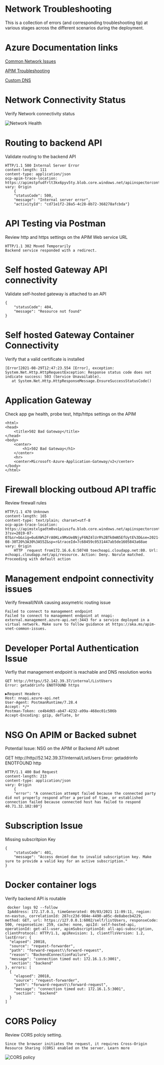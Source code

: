 
# Network Troubleshooting
This is a collection of errors (and corresponding troubleshooting tip) at various stages across the different scenarios during the deployment. 

# Azure Documentation links
[Common Network Issues](https://docs.microsoft.com/en-us/azure/api-management/api-management-using-with-vnet?tabs=stv2#force-tunneling-traffic-to-on-premises-firewall-using-expressroute-or-network-virtual-appliance)

[APIM Troubleshooting](https://docs.microsoft.com/en-us/azure/api-management/api-management-using-with-vnet?tabs=stv2#troubleshooting)

[Custom DNS](https://docs.microsoft.com/en-us/azure/api-management/api-management-using-with-vnet?tabs=stv2#custom-dns-server-setup)


# Network Connectivity Status

Verify Network connectivity status

![Network Health](images/external/fw-network-connectivity-status.png)



# Routing to backend API

Validate routing to the backend API


```
HTTP/1.1 500 Internal Server Error
content-length: 111
content-type: application/json
ocp-apim-trace-location: https://apimstpfudfrlt3kx6pyv5ty.blob.core.windows.net/apiinspectorcontainer/
vary: Origin
    {
    "statusCode": 500,
    "message": "Internal server error",
    "activityId": "cd71e1f2-28a5-4c28-8b72-368278afcbda"}

```

# API Testing via Postman


Review http and https settings on the APIM Web service URL

```
HTTP/1.1 302 Moved Temporarily
Backend service responded with a redirect.

```  
# Self hosted Gateway API connectivity

Validate self-hosted gateway is attached to an API

```
{
    "statusCode": 404,
    "message": "Resource not found"
}
```

# Self hosted Gateway Container Connectivity

Verify that a valid certificate is installed

```
[Error]2021-08-29T12:47:23.554 [Error], exception: System.Net.Http.HttpRequestException: Response status code does not indicate success: 503 (Service Unavailable).
   at System.Net.Http.HttpResponseMessage.EnsureSuccessStatusCode()

```

# Application Gateway

Check app gw health, probe test, http/https settings on the APIM

```
<html>
<head>
    <title>502 Bad Gateway</title>
</head>
<body>
    <center>
        <h1>502 Bad Gateway</h1>
    </center>
    <hr>
    <center>Microsoft-Azure-Application-Gateway/v2</center>
</body>
</html>

```

# Firewall blocking outboud API traffic

Review firewall rules

```
HTTP/1.1 470 Unknown
content-length: 165
content-type: text/plain; charset=utf-8
ocp-apim-trace-location: https://apimstxlgadtm0vo1piuszfu.blob.core.windows.net/apiinspectorcontainer/lXIOgxyWd3s0TMWRpkHxMw2-3?sv=2019-07-07&sr=b&sig=6u6XW%2FrA0KLx9MxUe8NjyF6NZ4lUrR%2BTk0mN5EfUytE%3D&se=2021-08-30T20%3A30%3A55Z&sp=r&traceId=7c68459c0531447ab5de1605843a68ae
vary: Origin
    HTTP  request from172.16.6.6:50748 toechoapi.cloudapp.net:80. Url: echoapi.cloudapp.net/api/resource. Action: Deny. Norule matched. Proceeding with default action

```

# Management endpoint connectivity issues

Verify firewall/NVA causing assymetric routing issue


```
Failed to connect to management endpoint
Failed to connect to management endpoint at nnapi-external.management.azure-api.net:3443 for a service deployed in a virtual network. Make sure to follow guidance at https://aka.ms/apim-vnet-common-issues.

```

# Developer Portal Authentication Issue

Verfiy that management endpoint is reachable and DNS resolution works

```
GET http://https//52.142.39.37/internal/ListUsers
Error: getaddrinfo ENOTFOUND https

▶Request Headers
Host: nnapi.azure-api.net
User-Agent: PostmanRuntime/7.28.4
Accept: */*
Postman-Token: ce4b4d65-ab47-4232-a99a-468ec01c586b
Accept-Encoding: gzip, deflate, br

```

# NSG On APIM or Backed subnet

Potential Issue: NSG on the APIM or Backend API subnet

GET http://http//52.142.39.37/internal/ListUsers
Error: getaddrinfo ENOTFOUND http

```
HTTP/1.1 400 Bad Request
content-length: 213
content-type: application/json
vary: Origin
    {
    "error": "A connection attempt failed because the connected party did not properly respond after a period of time, or established connection failed because connected host has failed to respond 40.71.32.102:80"}
```

# Subscription Issue
 Missing subscritpion Key

```
{
    "statusCode": 401,
    "message": "Access denied due to invalid subscription key. Make sure to provide a valid key for an active subscription."
}
```

# Docker container logs

Verify backend API is routable

```
 docker logs 92 --follow
 IpAddress: 172.17.0.1, timeGenerated: 09/03/2021 11:09:11, region: nn-eastus, correlationId: 287cc23d-984e-4490-a05c-de8abecb4229, method: GET, url: https://127.0.0.1:6002/self/listUsers, responseCode: 500, responseSize: 259, cache: none, apiId: self-hosted-api, operationId: get-all-user, apimSubscriptionId: all-api-subscription, clientProtocol: HTTP/1.1, apiRevision: 1, clientTlsVersion: 1.2, lastError: {
  "elapsed": 20018,
  "source": "request-forwarder",
  "path": "forward-request\\forward-request",
  "reason": "BackendConnectionFailure",
  "message": "connection timed out: 172.16.1.5:3001",
  "section": "backend"
}, errors: [
  {
    "elapsed": 20018,
    "source": "request-forwarder",
    "path": "forward-request\\forward-request",
    "message": "connection timed out: 172.16.1.5:3001",
    "section": "backend"
  }
]
```

# CORS Policy

   Review CORS polciy setting.

```
Since the browser initiates the request, it requires Cross-Origin Resource Sharing (CORS) enabled on the server. Learn more
```
![CORS policy](images/common/cors.png)


